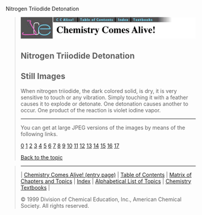 





 Nitrogen Triiodide Detonation
 



> ![Chemistry Comes Alive!](ccahead.gif)
> 
> 
> 
> 
> 
> 
> 
> 
> 
> ## Nitrogen Triiodide Detonation
> 
> 
> 
> 
> ## Still Images
> 
> 
> 
> 
> 
> 
> 
> 
> 
>  When nitrogen triiodide, the dark colored solid, is dry, it is very sensitive to touch or any vibration. Simply touching it with a feather causes it to explode or detonate. One detonation causes another to occur. One product of the reaction is violet iodine vapor.
>  
> 
> 
> 
> 
> 
> 
> ---
> 
> 
>  You can get at large JPEG versions of the images by means of the following links.
>    
> 
> 
> [0](../../STILLS/NITRO3I/NI3IOD/64JPG48/0.JPG) 
> [1](../../STILLS/NITRO3I/NI3IOD/64JPG48/1.JPG) 
> [2](../../STILLS/NITRO3I/NI3IOD/64JPG48/2.JPG) 
> [3](../../STILLS/NITRO3I/NI3IOD/64JPG48/3.JPG) 
> [4](../../STILLS/NITRO3I/NI3IOD/64JPG48/4.JPG) 
> [5](../../STILLS/NITRO3I/NI3IOD/64JPG48/5.JPG) 
> [6](../../STILLS/NITRO3I/NI3IOD/64JPG48/6.JPG) 
> [7](../../STILLS/NITRO3I/NI3IOD/64JPG48/7.JPG) 
> [8](../../STILLS/NITRO3I/NI3IOD/64JPG48/8.JPG) 
> [9](../../STILLS/NITRO3I/NI3IOD/64JPG48/9.JPG) 
> [10](../../STILLS/NITRO3I/NI3IOD/64JPG48/10.JPG) 
> [11](../../STILLS/NITRO3I/NI3IOD/64JPG48/11.JPG) 
> [12](../../STILLS/NITRO3I/NI3IOD/64JPG48/12.JPG) 
> [13](../../STILLS/NITRO3I/NI3IOD/64JPG48/13.JPG) 
> [14](../../STILLS/NITRO3I/NI3IOD/64JPG48/14.JPG) 
> [15](../../STILLS/NITRO3I/NI3IOD/64JPG48/15.JPG) 
> [16](../../STILLS/NITRO3I/NI3IOD/64JPG48/16.JPG) 
> [17](../../STILLS/NITRO3I/NI3IOD/64JPG48/17.JPG) 
> 
> 
> 
> 
> [Back to the topic](../../MAIN/NITRO3I/PAGE1.HTM)



> ---
> 
> 
>  |
>  [Chemistry Comes Alive! (entry page)](../../INDEX.HTM) 
>  |
>  [Table of Contents](../../CONTENTS.HTM) 
>  |
>  [Matrix of Chapters and Topics](../../MATRIX.HTM) 
>  |
>  [Index](../../WORDS.HTM) 
>  |
>  [Alphabetical List of Topics](../../ALPHATOP.HTM) 
>  |
>  [Chemistry Textbooks](../../BOOKS.HTM) 
>  |
>  
>  © 1999 Division of Chemical Education, Inc.,
American Chemical Society. All rights reserved.





